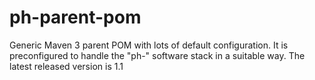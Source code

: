 ph-parent-pom
=============

Generic Maven 3 parent POM with lots of default configuration.
It is preconfigured to handle the "ph-" software stack in a suitable way.
The latest released version is 1.1
